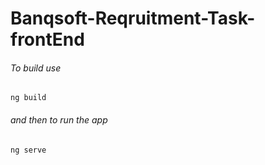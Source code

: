 # Banqsoft-Reqruitment-Task-frontEnd
###### To build use
`ng build`
###### and then to run the app
`ng serve`
